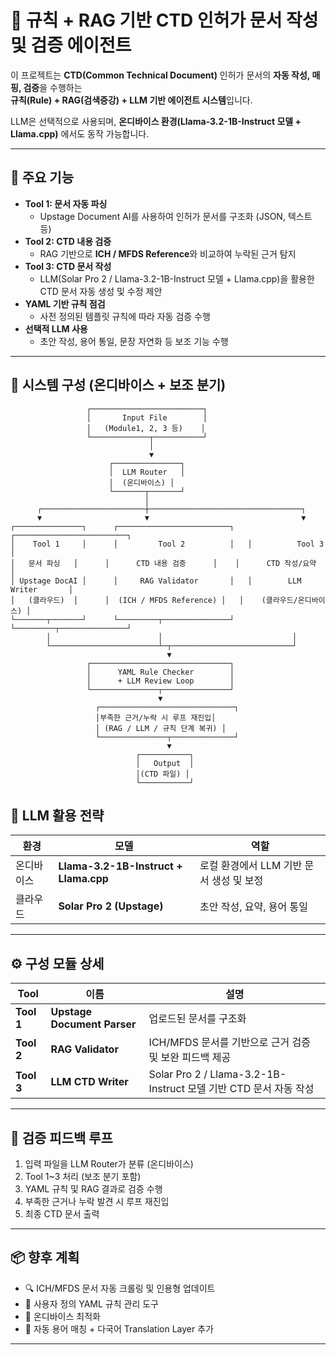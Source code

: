 # 🧠 규칙 + RAG 기반 CTD 인허가 문서 작성 및 검증 에이전트

이 프로젝트는 **CTD(Common Technical Document)** 인허가 문서의 **자동 작성, 매핑, 검증**을 수행하는  
**규칙(Rule) + RAG(검색증강) + LLM 기반 에이전트 시스템**입니다.  

LLM은 선택적으로 사용되며, **온디바이스 환경(Llama-3.2-1B-Instruct 모델 + Llama.cpp)** 에서도 동작 가능합니다.

---

## 🚀 주요 기능

- **Tool 1: 문서 자동 파싱**
  - Upstage Document AI를 사용하여 인허가 문서를 구조화 (JSON, 텍스트 등)
- **Tool 2: CTD 내용 검증**
  - RAG 기반으로 **ICH / MFDS Reference**와 비교하여 누락된 근거 탐지
- **Tool 3: CTD 문서 작성**
  - LLM(Solar Pro 2 / Llama-3.2-1B-Instruct 모델 + Llama.cpp)을 활용한 CTD 문서 자동 생성 및 수정 제안
- **YAML 기반 규칙 점검**
  - 사전 정의된 템플릿 규칙에 따라 자동 검증 수행
- **선택적 LLM 사용**
  - 초안 작성, 용어 통일, 문장 자연화 등 보조 기능 수행

---

## 🧩 시스템 구성 (온디바이스 + 보조 분기)

```
                 ┌─────────────────────────┐
                 │       Input File        │
                 │   (Module1, 2, 3 등)    │
                 └─────────────┬───────────┘
                               │
                               ▼
                      ┌───────────────┐
                      │  LLM Router   │
                      │  (온디바이스) │
                      └───────┬───────┘
                              │
      ┌───────────────────────┼──────────────────────────────────┐
      ▼                       ▼                                  ▼
┌───────────────┐      ┌─────────────────────────┐   ┌─────────────────────────┐
│    Tool 1     │      │         Tool 2          │   │          Tool 3         │
│   문서 파싱   │      │      CTD 내용 검증      │    │      CTD 작성/요약      │
│ Upstage DocAI │      │     RAG Validator       │   │        LLM Writer       │
│   (클라우드)  │      │  (ICH / MFDS Reference) │   │    (클라우드/온디바이스) │
└───────┬───────┘      └─────────┬───────────────┘   └─────────┬───────────────┘
        │                        │                             │
        └────────────────────────┴─┬───────────────────────────┘
                                   ▼                         
                 ┌───────────────────────────────┐
                 │      YAML Rule Checker        │
                 │      + LLM Review Loop        │
                 └───────────────┬───────────────┘
                                 ▼
                   ┌──────────────────────────────┐
                   │부족한 근거/누락 시 루프 재진입│
                   │ (RAG / LLM / 규칙 단계 복귀) │
                   └───────────────┬──────────────┘
                                   ▼
                            ┌───────────┐
                            │   Output  │
                            │(CTD 파일) │
                            └───────────┘
```


## 🧠 LLM 활용 전략

| 환경        | 모델                                         | 역할 |
|------------|--------------------------------------------|------|
| 온디바이스 | **Llama-3.2-1B-Instruct + Llama.cpp**      | 로컬 환경에서 LLM 기반 문서 생성 및 보정 |
| 클라우드   | **Solar Pro 2 (Upstage)**                  | 초안 작성, 요약, 용어 통일 |

---

## ⚙️ 구성 모듈 상세

| Tool | 이름 | 설명 |
|------|------|------|
| **Tool 1** | **Upstage Document Parser** | 업로드된 문서를 구조화 |
| **Tool 2** | **RAG Validator** | ICH/MFDS 문서를 기반으로 근거 검증 및 보완 피드백 제공 |
| **Tool 3** | **LLM CTD Writer** | Solar Pro 2 / Llama-3.2-1B-Instruct 모델 기반 CTD 문서 자동 작성 |

---

## 🔁 검증 피드백 루프

1. 입력 파일을 LLM Router가 분류 (온디바이스)  
2. Tool 1~3 처리 (보조 분기 포함)  
3. YAML 규칙 및 RAG 결과로 검증 수행  
4. 부족한 근거나 누락 발견 시 루프 재진입  
5. 최종 CTD 문서 출력  

---

## 📦 향후 계획

- 🔍 ICH/MFDS 문서 자동 크롤링 및 인용형 업데이트  
- 🧩 사용자 정의 YAML 규칙 관리 도구  
- 💾 온디바이스 최적화  
- 🧠 자동 용어 매칭 + 다국어 Translation Layer 추가  

---
